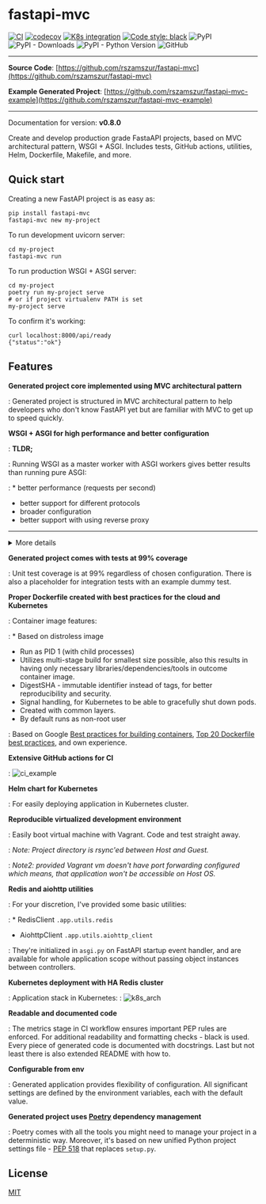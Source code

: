 # fastapi-mvc


[![CI](https://github.com/rszamszur/fastapi-mvc/actions/workflows/main.yml/badge.svg?branch=master)](https://github.com/rszamszur/fastapi-mvc/actions/workflows/main.yml)
[![codecov](https://codecov.io/gh/rszamszur/fastapi-mvc/branch/master/graph/badge.svg?token=7ESV30TYZS)](https://codecov.io/gh/rszamszur/fastapi-mvc)
[![K8s integration](https://github.com/rszamszur/fastapi-mvc/actions/workflows/integration.yml/badge.svg)](https://github.com/rszamszur/fastapi-mvc/actions/workflows/integration.yml)
[![Code style: black](https://img.shields.io/badge/code%20style-black-000000.svg)](https://github.com/psf/black)
![PyPI](https://img.shields.io/pypi/v/fastapi-mvc)
![PyPI - Downloads](https://img.shields.io/pypi/dm/fastapi-mvc)
![PyPI - Python Version](https://img.shields.io/pypi/pyversions/fastapi-mvc)
![GitHub](https://img.shields.io/github/license/rszamszur/fastapi-mvc?color=blue)

---

**Source Code**: [https://github.com/rszamszur/fastapi-mvc](https://github.com/rszamszur/fastapi-mvc)

**Example Generated Project**: [https://github.com/rszamszur/fastapi-mvc-example](https://github.com/rszamszur/fastapi-mvc-example)

---

Documentation for version: **v0.8.0**

Create and develop production grade FastaAPI projects, based on MVC architectural pattern, WSGI + ASGI. 
Includes tests, GitHub actions, utilities, Helm, Dockerfile, Makefile, and more.

## Quick start

Creating a new FastAPI project is as easy as:
```shell
pip install fastapi-mvc
fastapi-mvc new my-project
```

To run development uvicorn server:
```shell
cd my-project
fastapi-mvc run
```

To run production WSGI + ASGI server:
```shell
cd my-project
poetry run my-project serve
# or if project virtualenv PATH is set
my-project serve
```

To confirm it's working:
```shell
curl localhost:8000/api/ready
{"status":"ok"}
```

## Features

**Generated project core implemented using MVC architectural pattern**
  
: Generated project is structured in MVC architectural pattern to help developers who don't know FastAPI yet but are familiar with MVC to get up to speed quickly.


**WSGI + ASGI for high performance and better configuration**

: **TLDR;**

: Running WSGI as a master worker with ASGI workers gives better results than running pure ASGI:

:  * better performance (requests per second)
  * better support for different protocols
  * broader configuration
  * better support with using reverse proxy

---

<details>
<summary>More details</summary>

First of all, whether it's ASGI, WSGI, or combined, think of this as something that serves the application. For instance, Ruby on Rails uses Puma. The result of any of those servers is a TCP/IP or UNIX socket which is later on utilized by reverse proxy ex: Nginx (a TCP/IP socket you can access directly over the network, but still in production, usually it'll be behind a reverse proxy).
</br>
</br>
Now to WSGI + ASGI part. FastAPI is implemented with <a href="https://docs.python.org/3/library/asyncio.html" target="_blank">asyncio</a>, so having a pure WSGI server doesn't make sense since you'd lose all the benefits of asynchronous concurrency. That's where ASGI comes in. However, Python journey with asyncio is still pretty young. Most projects have yet to reach maturity level (you should expect early bugs and a limited feature set). FastAPI, as ASGI server uses uvicorn, which is still prior 1.x.x release (17 in total so far, current 0.16.0) and lacks support for some protocols (ex: no HTTP/2).
Moreover, some reverse proxy might not know how to work with asynchronous servers, and some problems or early bugs on this layer might happen as well.
</br>
</br>
I'm not saying uvicorn is bad. Quite contrary, if you'd run 4 pure uvicorn workes, you'd still get great results. But if you'd run the same amount of workers with gunicorn (WSGI) as a master worker, it turns out you can even pump those numbers up.
</br>
</br>
Gunicorn with 4 Uvicorn Workers <a href="https://stackoverflow.com/a/62977786/10566747" target="_blank">(source)</a>:
```
Requests per second: 7891.28 [#/sec] (mean)
Time per request: 126.722 [ms] (mean)
Time per request: 0.127 [ms] (mean, across all concurrent requests)
```

Pure Uvicorn with 4 workers:
```
Requests per second: 4359.68 [#/sec] (mean)
Time per request: 229.375 [ms] (mean)
Time per request: 0.229 [ms] (mean, across all concurrent requests)
```

~80% better
</br>
</br>
I guess gunicorn does a better job in worker management. However, it's a more mature project, so it's probably a matter of time when uvicorn (or other ASGI for that matter) will catch up to this benchmark.
</br>
</br>
Last but not least, gunicorn gives a ton of <a href="https://docs.gunicorn.org/en/stable/settings.html" target="_blank">settings to configure</a>, which can come in handy.

</details>

**Generated project comes with tests at 99% coverage**
  
: Unit test coverage is at 99% regardless of chosen configuration. There is also a placeholder for integration tests with an example dummy test.


**Proper Dockerfile created with best practices for the cloud and Kubernetes**
  
: Container image features:

: * Based on distroless image
  * Run as PID 1 (with child processes)
  * Utilizes multi-stage build for smallest size possible, also this results in having only necessary libraries/dependencies/tools in outcome container image.
  * DigestSHA - immutable identifier instead of tags, for better reproducibility and security.
  * Signal handling, for Kubernetes to be able to gracefully shut down pods.
  * Created with common layers.
  * By default runs as non-root user

: Based on Google [Best practices for building containers](https://cloud.google.com/architecture/best-practices-for-building-containers), [Top 20 Dockerfile best practices](https://sysdig.com/blog/dockerfile-best-practices), and own experience.

**Extensive GitHub actions for CI**
  
: ![ci_example](https://github.com/rszamszur/fastapi-mvc-template/blob/master/assets/ci.png?raw=true)

**Helm chart for Kubernetes**
  
: For easily deploying application in Kubernetes cluster.

**Reproducible virtualized development environment**

: Easily boot virtual machine with Vagrant. Code and test straight away. 

: *Note: Project directory is rsync'ed between Host and Guest.*

: *Note2: provided Vagrant vm doesn't have port forwarding configured which means, that application won't be accessible on Host OS.*

**Redis and aiohttp utilities**
  
: For your discretion, I've provided some basic utilities:

: * RedisClient `.app.utils.redis`
  * AiohttpClient `.app.utils.aiohttp_client`

: They're initialized in `asgi.py` on FastAPI startup event handler, and are available for whole application scope without passing object instances between controllers.

**Kubernetes deployment with HA Redis cluster**
  
: Application stack in Kubernetes:
: ![k8s_arch](https://github.com/rszamszur/fastapi-mvc-template/blob/master/assets/k8s_arch.png?raw=true)

**Readable and documented code**
  
: The metrics stage in CI workflow ensures important PEP rules are enforced. For additional readability and formatting checks - black is used. Every piece of generated code is documented with docstrings. Last but not least there is also extended README with how to.

**Configurable from env**
  
: Generated application provides flexibility of configuration. All significant settings are defined by the environment variables, each with the default value.

**Generated project uses [Poetry](https://github.com/python-poetry/poetry) dependency management**

: Poetry comes with all the tools you might need to manage your project in a deterministic way. Moreover, it's based on new unified Python project settings file - [PEP 518](href="https://www.python.org/dev/peps/pep-0518/) that replaces `setup.py`.

## License

[MIT](https://github.com/rszamszur/fastapi-mvc/blob/master/LICENSE)
